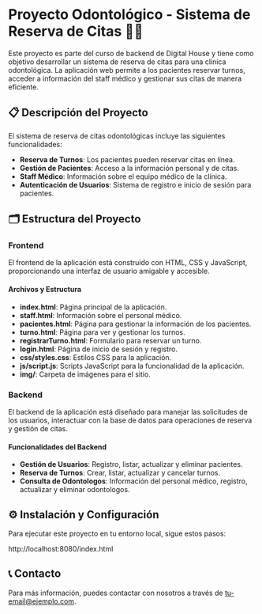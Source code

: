 # Proyecto Odontológico - Sistema de Reserva de Citas 🦷🦷

Este proyecto es parte del curso de backend de Digital House y tiene como objetivo desarrollar un sistema de reserva de citas para una clínica odontológica. La aplicación web permite a los pacientes reservar turnos, acceder a información del staff médico y gestionar sus citas de manera eficiente.

## 📋 Descripción del Proyecto

El sistema de reserva de citas odontológicas incluye las siguientes funcionalidades:

* **Reserva de Turnos**: Los pacientes pueden reservar citas en línea.
* **Gestión de Pacientes**: Acceso a la información personal y de citas.
* **Staff Médico**: Información sobre el equipo médico de la clínica.
* **Autenticación de Usuarios**: Sistema de registro e inicio de sesión para pacientes.

## 🗂 Estructura del Proyecto

### Frontend
El frontend de la aplicación está construido con HTML, CSS y JavaScript, proporcionando una interfaz de usuario amigable y accesible.

#### Archivos y Estructura

* **index.html**: Página principal de la aplicación.
* **staff.html**: Información sobre el personal médico.
* **pacientes.html**: Página para gestionar la información de los pacientes.
* **turno.html**: Página para ver y gestionar los turnos.
* **registrarTurno.html**: Formulario para reservar un turno.
* **login.html**: Página de inicio de sesión y registro.
* **css/styles.css**: Estilos CSS para la aplicación.
* **js/script.js**: Scripts JavaScript para la funcionalidad de la aplicación.
* **img/**: Carpeta de imágenes para el sitio.

### Backend
El backend de la aplicación está diseñado para manejar las solicitudes de los usuarios, interactuar con la base de datos para operaciones de reserva y gestión de citas.

#### Funcionalidades del Backend

* **Gestión de Usuarios**: Registro, listar, actualizar y eliminar pacientes.
* **Reserva de Turnos**: Crear, listar, actualizar y cancelar turnos.
* **Consulta de Odontologos**: Información del personal médico, registro, actualizar y eliminar odontologos.

## ⚙️ Instalación y Configuración

Para ejecutar este proyecto en tu entorno local, sigue estos pasos:

http://localhost:8080/index.html

## 📞 Contacto

Para más información, puedes contactar con nosotros a través de tu-email@ejemplo.com.
